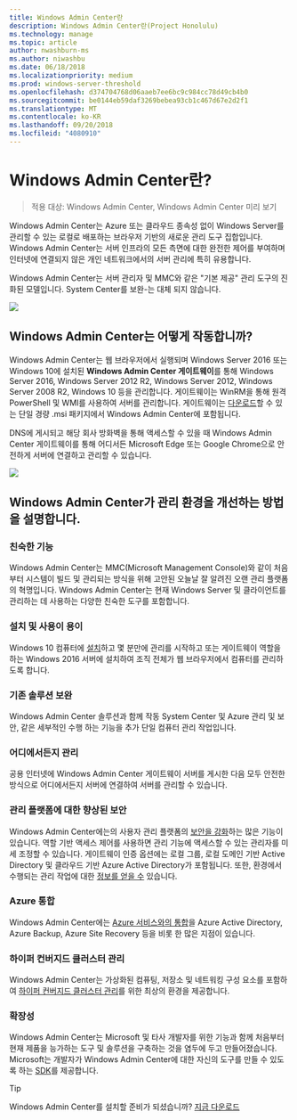 ```yaml
---
title: Windows Admin Center란
description: Windows Admin Center란(Project Honolulu)
ms.technology: manage
ms.topic: article
author: nwashburn-ms
ms.author: niwashbu
ms.date: 06/18/2018
ms.localizationpriority: medium
ms.prod: windows-server-threshold
ms.openlocfilehash: d374704768d06aaeb7ee6bc9c984cc78d49cb4b0
ms.sourcegitcommit: be0144eb59daf3269bebea93cb1c467d67e2d2f1
ms.translationtype: MT
ms.contentlocale: ko-KR
ms.lasthandoff: 09/20/2018
ms.locfileid: "4080910"
---
```

# Windows Admin Center란?

>적용 대상: Windows Admin Center, Windows Admin Center 미리 보기

Windows Admin Center는 Azure 또는 클라우드 종속성 없이 Windows Server를 관리할 수 있는 로컬로 배포하는 브라우저 기반의 새로운 관리 도구 집합입니다. Windows Admin Center는 서버 인프라의 모든 측면에 대한 완전한 제어를 부여하며 인터넷에 연결되지 않은 개인 네트워크에서의 서버 관리에 특히 유용합니다.

Windows Admin Center는 서버 관리자 및 MMC와 같은 "기본 제공" 관리 도구의 진화된 모델입니다. System Center를 보완-는 대체 되지 않습니다.

![](../media/wac-complements.png)

## Windows Admin Center는 어떻게 작동합니까?

Windows Admin Center는 웹 브라우저에서 실행되며 Windows Server 2016 또는 Windows 10에 설치된 **Windows Admin Center 게이트웨이**를 통해 Windows Server 2016, Windows Server 2012 R2, Windows Server 2012, Windows Server 2008 R2, Windows 10 등을 관리합니다. 게이트웨이는 WinRM을 통해 원격 PowerShell 및 WMI를 사용하여 서버를 관리합니다. 게이트웨이는 [다운로드](https://aka.ms/windowsadmincenter)할 수 있는 단일 경량 .msi 패키지에서 Windows Admin Center에 포함됩니다.

DNS에 게시되고 해당 회사 방화벽을 통해 액세스할 수 있을 때 Windows Admin Center 게이트웨이를 통해 어디서든 Microsoft Edge 또는 Google Chrome으로 안전하게 서버에 연결하고 관리할 수 있습니다.

![](../media/architecture.png)

## Windows Admin Center가 관리 환경을 개선하는 방법을 설명합니다.

### **친숙한 기능**

Windows Admin Center는 MMC(Microsoft Management Console)와 같이 처음부터 시스템이 빌드 및 관리되는 방식을 위해 고안된 오늘날 잘 알려진 오랜 관리 플랫폼의 혁명입니다. Windows Admin Center는 현재 Windows Server 및 클라이언트를 관리하는 데 사용하는 다양한 친숙한 도구를 포함합니다.

### **설치 및 사용이 용이**

Windows 10 컴퓨터에 [설치](../deploy/install.md)하고 몇 분만에 관리를 시작하고 또는 게이트웨이 역할을 하는 Windows 2016 서버에 설치하여 조직 전체가 웹 브라우저에서 컴퓨터를 관리하도록 합니다.

### **기존 솔루션 보완** 

Windows Admin Center 솔루션과 함께 작동 System Center 및 Azure 관리 및 보안, 같은 세부적인 수행 하는 기능을 추가 단일 컴퓨터 관리 작업입니다.

### **어디에서든지 관리**

공용 인터넷에 Windows Admin Center 게이트웨이 서버를 게시한 다음 모두 안전한 방식으로 어디에서든지 서버에 연결하여 서버를 관리할 수 있습니다.

### **관리 플랫폼에 대한 향상된 보안**

Windows Admin Center에는의 사용자 관리 플랫폼의 [보안을 강화](../plan/user-access-options.md)하는 많은 기능이 있습니다. 역할 기반 액세스 제어를 사용하면 관리 기능에 액세스할 수 있는 관리자를 미세 조정할 수 있습니다. 게이트웨이 인증 옵션에는 로컬 그룹, 로컬 도메인 기반 Active Directory 및 클라우드 기반 Azure Active Directory가 포함됩니다.  또한, 환경에서 수행되는 관리 작업에 대한 [정보를 얻을 수](../use/logging.md) 있습니다.

### **Azure 통합**

Windows Admin Center에는 [Azure 서비스와의 통합](../plan/azure-integration-options.md)을 Azure Active Directory, Azure Backup, Azure Site Recovery 등을 비롯 한 많은 지점이 있습니다.

### **하이퍼 컨버지드 클러스터 관리**

Windows Admin Center는 가상화된 컴퓨팅, 저장소 및 네트워킹 구성 요소를 포함하여 [하이퍼 컨버지드 클러스터 관리](../use/manage-hyper-converged.md)를 위한 최상의 환경을 제공합니다.

### **확장성**

Windows Admin Center는 Microsoft 및 타사 개발자를 위한 기능과 함께 처음부터 현재 제품을 능가하는 도구 및 솔루션을 구축하는 것을 염두에 두고 만들어졌습니다. Microsoft는 개발자가 Windows Admin Center에 대한 자신의 도구를 만들 수 있도록 하는 [SDK](../extend/extensibility-overview.md)를 제공합니다.

> [!Tip]
> Windows Admin Center를 설치할 준비가 되셨습니까? [지금 다운로드](https://aka.ms/windowsadmincenter)
